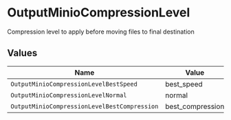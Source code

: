 # OutputMinioCompressionLevel

Compression level to apply before moving files to final destination


## Values

| Name                                         | Value                                        |
| -------------------------------------------- | -------------------------------------------- |
| `OutputMinioCompressionLevelBestSpeed`       | best_speed                                   |
| `OutputMinioCompressionLevelNormal`          | normal                                       |
| `OutputMinioCompressionLevelBestCompression` | best_compression                             |